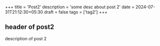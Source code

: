 +++
title = 'Post2'
description = 'some desc about post 2'
date = 2024-07-31T21:12:30+05:30
draft = false
tags = ['tag2']
+++

## header of post2

description of post 2
